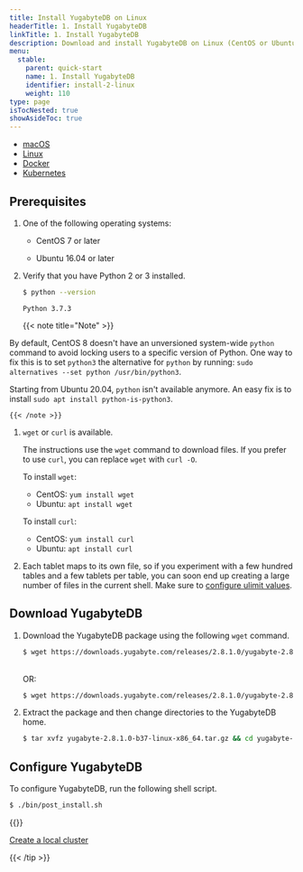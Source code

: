 ```yaml
---
title: Install YugabyteDB on Linux
headerTitle: 1. Install YugabyteDB
linkTitle: 1. Install YugabyteDB
description: Download and install YugabyteDB on Linux (CentOS or Ubuntu) in less than five minutes.
menu:
  stable:
    parent: quick-start
    name: 1. Install YugabyteDB
    identifier: install-2-linux
    weight: 110
type: page
isTocNested: true
showAsideToc: true
---
```


<ul class="nav nav-tabs-alt nav-tabs-yb">

  <li >
    <a href="../macos/" class="nav-link">
      <i class="fab fa-apple" aria-hidden="true"></i>
      macOS
    </a>
  </li>

  <li >
    <a href="../linux/" class="nav-link active">
      <i class="fab fa-linux" aria-hidden="true"></i>
      Linux
    </a>
  </li>

  <li >
    <a href="../docker/" class="nav-link">
      <i class="fab fa-docker" aria-hidden="true"></i>
      Docker
    </a>
  </li>

  <li >
    <a href="../kubernetes/" class="nav-link">
      <i class="fas fa-cubes" aria-hidden="true"></i>
      Kubernetes
    </a>
  </li>

</ul>

## Prerequisites

1. One of the following operating systems:

    * <i class="icon-centos"></i> CentOS 7 or later

    * <i class="icon-ubuntu"></i> Ubuntu 16.04 or later

1. Verify that you have Python 2 or 3 installed.

    ```sh
    $ python --version
    ```

    ```output
    Python 3.7.3
    ```

    {{< note title="Note" >}}

By default, CentOS 8 doesn't have an unversioned system-wide `python` command to avoid locking users to a specific version of Python.
One way to fix this is to set `python3` the alternative for `python` by running: `sudo alternatives --set python /usr/bin/python3`.

Starting from Ubuntu 20.04, `python` isn't available anymore. An easy fix is to install `sudo apt install python-is-python3`.

    {{< /note >}}

1. `wget` or `curl` is available.

    The instructions use the `wget` command to download files. If you prefer to use `curl`, you can replace `wget` with `curl -O`.

    To install `wget`:

    * CentOS: `yum install wget`
    * Ubuntu: `apt install wget`

    To install `curl`:

    * CentOS: `yum install curl`
    * Ubuntu: `apt install curl`

1. Each tablet maps to its own file, so if you experiment with a few hundred tables and a few tablets per table, you can soon end up creating a large number of files in the current shell. Make sure to [configure ulimit values](../../../deploy/manual-deployment/system-config#ulimits).

## Download YugabyteDB

1. Download the YugabyteDB package using the following `wget` command.

    ```sh
    $ wget https://downloads.yugabyte.com/releases/2.8.1.0/yugabyte-2.8.1.0-b37-linux-x86_64.tar.gz
    ```

    \
    OR:

    ```sh
    $ wget https://downloads.yugabyte.com/releases/2.8.1.0/yugabyte-2.8.1.0-b37-el8-aarch64.tar.gz
    ```

1. Extract the package and then change directories to the YugabyteDB home.

    ```sh
    $ tar xvfz yugabyte-2.8.1.0-b37-linux-x86_64.tar.gz && cd yugabyte-2.8.1.0/
    ```

## Configure YugabyteDB

To configure YugabyteDB, run the following shell script.

```sh
$ ./bin/post_install.sh
```

{{<tip title="Next step" >}}

[Create a local cluster](../../create-local-cluster/linux)

{{< /tip >}}
